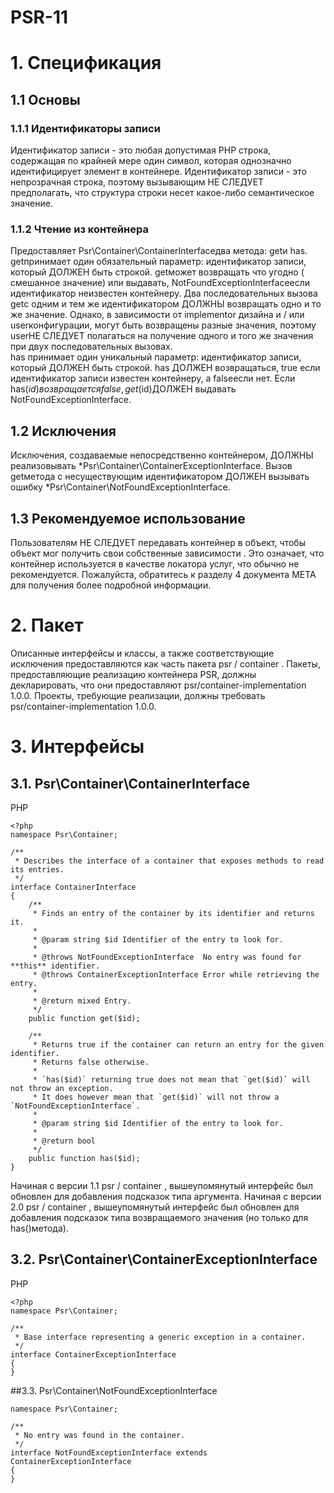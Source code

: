 # PSR-11

# 1. Спецификация
## 1.1 Основы
### 1.1.1 Идентификаторы записи

Идентификатор записи - это любая допустимая PHP строка, содержащая по крайней мере один символ, которая однозначно идентифицирует элемент в контейнере. 
Идентификатор записи - это непрозрачная строка, поэтому вызывающим НЕ СЛЕДУЕТ предполагать, что структура строки несет какое-либо семантическое значение.

### 1.1.2 Чтение из контейнера

Предоставляет Psr\Container\ContainerInterfaceдва метода: getи has.
getпринимает один обязательный параметр: идентификатор записи, который ДОЛЖЕН быть строкой. 
getможет возвращать что угодно ( смешанное значение) или выдавать, NotFoundExceptionInterfaceесли идентификатор неизвестен контейнеру. 
Два последовательных вызова getс одним и тем же идентификатором ДОЛЖНЫ возвращать одно и то же значение. Однако, в зависимости от implementor дизайна и / или userконфигурации, 
могут быть возвращены разные значения, поэтому userНЕ СЛЕДУЕТ полагаться на получение одного и того же значения при двух последовательных вызовах.	
has принимает один уникальный параметр: идентификатор записи, который ДОЛЖЕН быть строкой. has ДОЛЖЕН возвращаться, true если идентификатор записи известен контейнеру, 
а falseесли нет. Если has($id)возвращается false, get($id)ДОЛЖЕН выдавать NotFoundExceptionInterface.

## 1.2 Исключения

Исключения, создаваемые непосредственно контейнером, ДОЛЖНЫ реализовывать *Psr\Container\ContainerExceptionInterface.
Вызов getметода с несуществующим идентификатором ДОЛЖЕН вызывать ошибку *Psr\Container\NotFoundExceptionInterface.

## 1.3 Рекомендуемое использование

Пользователям НЕ СЛЕДУЕТ передавать контейнер в объект, чтобы объект мог получить свои собственные зависимости . 
Это означает, что контейнер используется в качестве локатора услуг, что обычно не рекомендуется.
Пожалуйста, обратитесь к разделу 4 документа META для получения более подробной информации.

# 2. Пакет

Описанные интерфейсы и классы, а также соответствующие исключения предоставляются как часть пакета psr / container .
Пакеты, предоставляющие реализацию контейнера PSR, должны декларировать, что они предоставляют psr/container-implementation 1.0.0.
Проекты, требующие реализации, должны требовать psr/container-implementation 1.0.0.

# 3. Интерфейсы

## 3.1. Psr\Container\ContainerInterface
PHP
```
<?php
namespace Psr\Container;

/**
 * Describes the interface of a container that exposes methods to read its entries.
 */
interface ContainerInterface
{
    /**
     * Finds an entry of the container by its identifier and returns it.
     *
     * @param string $id Identifier of the entry to look for.
     *
     * @throws NotFoundExceptionInterface  No entry was found for **this** identifier.
     * @throws ContainerExceptionInterface Error while retrieving the entry.
     *
     * @return mixed Entry.
     */
    public function get($id);

    /**
     * Returns true if the container can return an entry for the given identifier.
     * Returns false otherwise.
     *
     * `has($id)` returning true does not mean that `get($id)` will not throw an exception.
     * It does however mean that `get($id)` will not throw a `NotFoundExceptionInterface`.
     *
     * @param string $id Identifier of the entry to look for.
     *
     * @return bool
     */
    public function has($id);
}
```


Начиная с версии 1.1 psr / container , вышеупомянутый интерфейс был обновлен для добавления подсказок типа аргумента.
Начиная с версии 2.0 psr / container , вышеупомянутый интерфейс был обновлен для добавления подсказок типа возвращаемого значения (но только для has()метода).


## 3.2. Psr\Container\ContainerExceptionInterface
PHP
```
<?php
namespace Psr\Container;

/**
 * Base interface representing a generic exception in a container.
 */
interface ContainerExceptionInterface
{
}
```

##3.3. Psr\Container\NotFoundExceptionInterface
```<?php
namespace Psr\Container;

/**
 * No entry was found in the container.
 */
interface NotFoundExceptionInterface extends ContainerExceptionInterface
{
}
```
